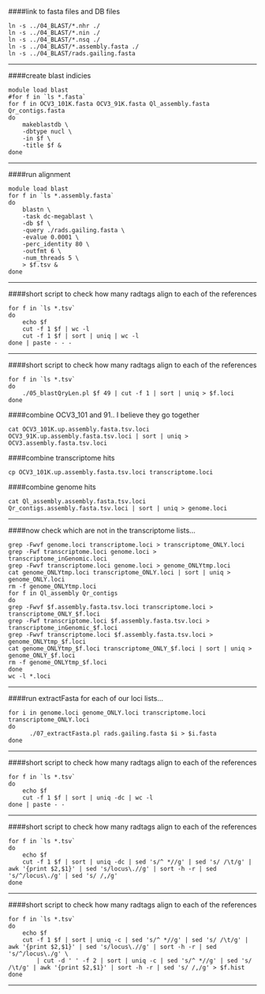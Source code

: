 ####link to fasta files and DB files
```
ln -s ../04_BLAST/*.nhr ./
ln -s ../04_BLAST/*.nin ./
ln -s ../04_BLAST/*.nsq ./
ln -s ../04_BLAST/*.assembly.fasta ./
ln -s ../04_BLAST/rads.gailing.fasta
```
---
####create blast indicies
```
module load blast
#for f in `ls *.fasta`
for f in OCV3_101K.fasta OCV3_91K.fasta Ql_assembly.fasta Qr_contigs.fasta
do
	makeblastdb \
	-dbtype nucl \
	-in $f \
	-title $f &
done
```
---
####run alignment
```
module load blast
for f in `ls *.assembly.fasta`
do
	blastn \
	-task dc-megablast \
	-db $f \
	-query ./rads.gailing.fasta \
	-evalue 0.0001 \
	-perc_identity 80 \
	-outfmt 6 \
	-num_threads 5 \
	> $f.tsv &
done
```
---
####short script to check how many radtags align to each of the references
```
for f in `ls *.tsv`
do
	echo $f
	cut -f 1 $f | wc -l
	cut -f 1 $f | sort | uniq | wc -l
done | paste - - -
```
---
####short script to check how many radtags align to each of the references
```
for f in `ls *.tsv`
do
	./05_blastQryLen.pl $f 49 | cut -f 1 | sort | uniq > $f.loci
done
```
####combine OCV3_101 and 91.. I believe they go together
```
cat OCV3_101K.up.assembly.fasta.tsv.loci OCV3_91K.up.assembly.fasta.tsv.loci | sort | uniq > OCV3.assembly.fasta.tsv.loci
```
####combine transcriptome hits
```
cp OCV3_101K.up.assembly.fasta.tsv.loci transcriptome.loci
```
####combine genome hits
```
cat Ql_assembly.assembly.fasta.tsv.loci Qr_contigs.assembly.fasta.tsv.loci | sort | uniq > genome.loci
```
---
####now check which are not in the transcriptome lists...
```
grep -Fwvf genome.loci transcriptome.loci > transcriptome_ONLY.loci
grep -Fwf transcriptome.loci genome.loci > transcriptome_inGenomic.loci
grep -Fwvf transcriptome.loci genome.loci > genome_ONLYtmp.loci
cat genome_ONLYtmp.loci transcriptome_ONLY.loci | sort | uniq > genome_ONLY.loci
rm -f genome_ONLYtmp.loci
for f in Ql_assembly Qr_contigs
do
grep -Fwvf $f.assembly.fasta.tsv.loci transcriptome.loci > transcriptome_ONLY_$f.loci
grep -Fwf transcriptome.loci $f.assembly.fasta.tsv.loci > transcriptome_inGenomic_$f.loci
grep -Fwvf transcriptome.loci $f.assembly.fasta.tsv.loci > genome_ONLYtmp_$f.loci
cat genome_ONLYtmp_$f.loci transcriptome_ONLY_$f.loci | sort | uniq > genome_ONLY_$f.loci
rm -f genome_ONLYtmp_$f.loci
done
wc -l *.loci
```
---
####run extractFasta for each of our loci lists...
```
for i in genome.loci genome_ONLY.loci transcriptome.loci transcriptome_ONLY.loci
do
      ./07_extractFasta.pl rads.gailing.fasta $i > $i.fasta
done
```
---
####short script to check how many radtags align to each of the references
```
for f in `ls *.tsv`
do
	echo $f
	cut -f 1 $f | sort | uniq -dc | wc -l
done | paste - -
```
---
####short script to check how many radtags align to each of the references
```
for f in `ls *.tsv`
do
	echo $f
	cut -f 1 $f | sort | uniq -dc | sed 's/^ *//g' | sed 's/ /\t/g' | awk '{print $2,$1}' | sed 's/locus\.//g' | sort -h -r | sed 's/^/locus\./g' | sed 's/ /,/g'
done
```
---
####short script to check how many radtags align to each of the references
```
for f in `ls *.tsv`
do
	echo $f
	cut -f 1 $f | sort | uniq -c | sed 's/^ *//g' | sed 's/ /\t/g' | awk '{print $2,$1}' | sed 's/locus\.//g' | sort -h -r | sed 's/^/locus\./g' \
        | cut -d ' ' -f 2 | sort | uniq -c | sed 's/^ *//g' | sed 's/ /\t/g' | awk '{print $2,$1}' | sort -h -r | sed 's/ /,/g' > $f.hist
done
```
---
